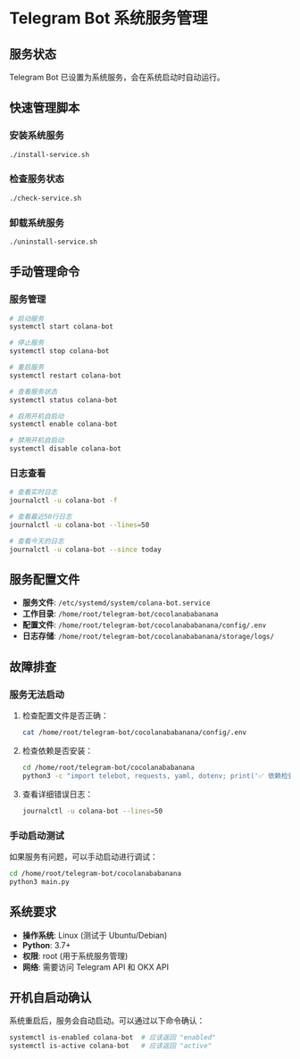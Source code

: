# Telegram Bot 系统服务管理

## 服务状态

Telegram Bot 已设置为系统服务，会在系统启动时自动运行。

## 快速管理脚本

### 安装系统服务
```bash
./install-service.sh
```

### 检查服务状态
```bash
./check-service.sh
```

### 卸载系统服务
```bash
./uninstall-service.sh
```

## 手动管理命令

### 服务管理
```bash
# 启动服务
systemctl start colana-bot

# 停止服务
systemctl stop colana-bot

# 重启服务
systemctl restart colana-bot

# 查看服务状态
systemctl status colana-bot

# 启用开机自启动
systemctl enable colana-bot

# 禁用开机自启动
systemctl disable colana-bot
```

### 日志查看
```bash
# 查看实时日志
journalctl -u colana-bot -f

# 查看最近50行日志
journalctl -u colana-bot --lines=50

# 查看今天的日志
journalctl -u colana-bot --since today
```

## 服务配置文件

- **服务文件**: `/etc/systemd/system/colana-bot.service`
- **工作目录**: `/home/root/telegram-bot/cocolanababanana`
- **配置文件**: `/home/root/telegram-bot/cocolanababanana/config/.env`
- **日志存储**: `/home/root/telegram-bot/cocolanababanana/storage/logs/`

## 故障排查

### 服务无法启动
1. 检查配置文件是否正确：
   ```bash
   cat /home/root/telegram-bot/cocolanababanana/config/.env
   ```

2. 检查依赖是否安装：
   ```bash
   cd /home/root/telegram-bot/cocolanababanana
   python3 -c "import telebot, requests, yaml, dotenv; print('✅ 依赖检查通过')"
   ```

3. 查看详细错误日志：
   ```bash
   journalctl -u colana-bot --lines=50
   ```

### 手动启动测试
如果服务有问题，可以手动启动进行调试：
```bash
cd /home/root/telegram-bot/cocolanababanana
python3 main.py
```

## 系统要求

- **操作系统**: Linux (测试于 Ubuntu/Debian)
- **Python**: 3.7+
- **权限**: root (用于系统服务管理)
- **网络**: 需要访问 Telegram API 和 OKX API

## 开机自启动确认

系统重启后，服务会自动启动。可以通过以下命令确认：
```bash
systemctl is-enabled colana-bot  # 应该返回 "enabled"
systemctl is-active colana-bot   # 应该返回 "active"
```
